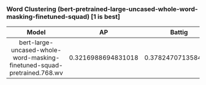 ### Word Clustering (bert-pretrained-large-uncased-whole-word-masking-finetuned-squad) [1 is best]
|Model|AP|Battig|BLESS|ESSLI-2008|
|:--:|:--:|:--:|:--:|:--:|
|bert-large-uncased-whole-word-masking-finetuned-squad-pretrained.768.wv|0.3216988694831018|0.3782470713584824|0.4369368832027514|0.4949055184902225|
